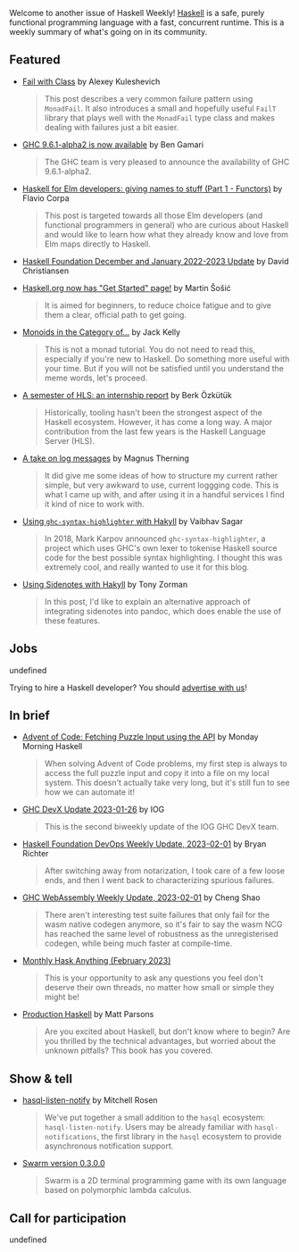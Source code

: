 Welcome to another issue of Haskell Weekly!
[Haskell](https://www.haskell.org) is a safe, purely functional programming language with a fast, concurrent runtime.
This is a weekly summary of what's going on in its community.

## Featured

- [Fail with Class](https://alexey.kuleshevi.ch/blog/2023/01/16/fail-with-class/) by Alexey Kuleshevich
  > This post describes a very common failure pattern using `MonadFail`. It also introduces a small and hopefully useful `FailT` library that plays well with the `MonadFail` type class and makes dealing with failures just a bit easier.

- [GHC 9.6.1-alpha2 is now available](https://discourse.haskell.org/t/ghc-9-6-1-alpha2-is-now-available/5696?u=taylorfausak) by Ben Gamari
  > The GHC team is very pleased to announce the availability of GHC 9.6.1-alpha2.

- [Haskell for Elm developers: giving names to stuff (Part 1 - Functors)](https://dev.to/flaviocorpa/haskell-for-elm-developers-giving-names-to-stuff-part-1-functors-36n3) by Flavio Corpa
  > This post is targeted towards all those Elm developers (and functional programmers in general) who are curious about Haskell and would like to learn how what they already know and love from Elm maps directly to Haskell.

- [Haskell Foundation December and January 2022-2023 Update](https://discourse.haskell.org/t/haskell-foundation-december-and-january-2022-2023-update/5715?u=taylorfausak) by David Christiansen

- [Haskell.org now has "Get Started" page!](https://np.reddit.com/r/haskell/comments/10qvdce/haskellorg_now_has_get_started_page/) by Martin Šošić
  > It is aimed for beginners, to reduce choice fatigue and to give them a clear, official path to get going.

- [Monoids in the Category of...](http://jackkelly.name/blog/archives/2023/01/28/monoids_in_the_category_of___/index.html) by Jack Kelly
  > This is not a monad tutorial. You do not need to read this, especially if you're new to Haskell. Do something more useful with your time. But if you will not be satisfied until you understand the meme words, let's proceed.

- [A semester of HLS: an internship report](https://www.tweag.io/blog/2023-01-31-hls-internship-report/) by Berk Özkütük
  > Historically, tooling hasn't been the strongest aspect of the Haskell ecosystem. However, it has come a long way. A major contribution from the last few years is the Haskell Language Server (HLS).

- [A take on log messages](https://magnus.therning.org/2023-01-29-a-take-on-log-messages.html) by Magnus Therning
  > It did give me some ideas of how to structure my current rather simple, but very awkward to use, current loggging code. This is what I came up with, and after using it in a handful services I find it kind of nice to work with.

- [Using `ghc-syntax-highlighter` with Hakyll](https://vaibhavsagar.com/blog/2023/01/29/ghc-syntax-hakyll/) by Vaibhav Sagar
  > In 2018, Mark Karpov announced `ghc-syntax-highlighter`, a project which uses GHC's own lexer to tokenise Haskell source code for the best possible syntax highlighting. I thought this was extremely cool, and really wanted to use it for this blog.

- [Using Sidenotes with Hakyll](https://tony-zorman.com/posts/2023-01-27-block-sidenotes.html) by Tony Zorman
  > In this post, I'd like to explain an alternative approach of integrating sidenotes into pandoc, which does enable the use of these features.

## Jobs

undefined

Trying to hire a Haskell developer?
You should [advertise with us](https://haskellweekly.news/advertising.html)!

## In brief

- [Advent of Code: Fetching Puzzle Input using the API](https://mmhaskell.com/blog/2023/1/30/advent-of-code-fetching-puzzle-input-using-the-api) by Monday Morning Haskell
  > When solving Advent of Code problems, my first step is always to access the full puzzle input and copy it into a file on my local system. This doesn't actually take very long, but it's still fun to see how we can automate it!

- [GHC DevX Update 2023-01-26](https://engineering.iog.io/2023-01-26-ghc-update/) by IOG
  > This is the second biweekly update of the IOG GHC DevX team.

- [Haskell Foundation DevOps Weekly Update, 2023-02-01](https://discourse.haskell.org/t/haskell-foundation-devops-weekly-update-2023-02-01/5713?u=taylorfausak) by Bryan Richter
  > After switching away from notarization, I took care of a few loose ends, and then I went back to characterizing spurious failures.

- [GHC WebAssembly Weekly Update, 2023-02-01](https://discourse.haskell.org/t/ghc-webassembly-weekly-update-2023-02-01/5708?u=taylorfausak) by Cheng Shao
  > There aren't interesting test suite failures that only fail for the wasm native codegen anymore, so it's fair to say the wasm NCG has reached the same level of robustness as the unregisterised codegen, while being much faster at compile-time.

- [Monthly Hask Anything (February 2023)](https://np.reddit.com/r/haskell/comments/10ql43j/monthly_hask_anything_february_2023/)
  > This is your opportunity to ask any questions you feel don't deserve their own threads, no matter how small or simple they might be!

- [Production Haskell](https://leanpub.com/production-haskell) by Matt Parsons
  > Are you excited about Haskell, but don't know where to begin? Are you thrilled by the technical advantages, but worried about the unknown pitfalls? This book has you covered.

## Show & tell

- [hasql-listen-notify](https://discourse.haskell.org/t/ann-hasql-listen-notify-listen-notify-support-for-hasql/5697?u=taylorfausak) by Mitchell Rosen
  > We've put together a small addition to the `hasql` ecosystem: `hasql-listen-notify`. Users may be already familiar with `hasql-notifications`, the first library in the `hasql` ecosystem to provide asynchronous notification support.

- [Swarm version 0.3.0.0](https://np.reddit.com/r/haskell/comments/10pwwm2/ann_swarm_0300_with_lsp_onhover_and_more/)
  > Swarm is a 2D terminal programming game with its own language based on polymorphic lambda calculus.

## Call for participation

undefined

